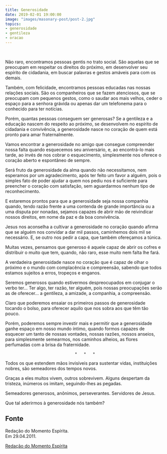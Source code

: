 ```yaml
---
title: Generosidade
date: 2019-02-01 19:00:00
image: "images/masonary-post/post-2.jpg"
topics: 
- generosidade
- gentileza
- oracao
---
```

 

Não raro, encontramos pessoas gentis no trato social. São aquelas que se
preocupam em respeitar os direitos do próximo, em desenvolver seu espírito de
cidadania, em buscar palavras e gestos amáveis para com os demais.

Também, com felicidade, encontramos pessoas educadas nas nossas relações
sociais. São os companheiros que se fazem atenciosos, que se preocupam com
pequenos gestos, como o saudar aos mais velhos, ceder o espaço para a senhora
grávida ou apenas dar um telefonema para o conhecido para ter notícias.

Porém, quantas pessoas conseguem ser generosas? Se a gentileza e a educação
nascem do respeito ao próximo, se desenvolvem no espírito de cidadania e
convivência, a generosidade nasce no coração de quem está pronto para amar
fraternalmente.

Vamos encontrar a generosidade no amigo que consegue compreender nossa falta
quando esquecemos seu aniversário, e, ao encontrá-lo mais tarde, ao invés de
nos cobrar o esquecimento, simplesmente nos oferece o coração aberto e
espontâneo de sempre.

Será fruto da generosidade da alma quando não necessitamos, nem esperamos por
um agradecimento, após ter feito um favor a alguém, pois o simples fato de
poder ajudar a quem nos pediu nos é suficiente para preencher o coração com
satisfação, sem aguardarmos nenhum tipo de reconhecimento.

E estaremos prontos para que a generosidade seja nossa companhia quando, tendo
razão frente a uma contenda de grande importância ou a uma disputa por nonadas,
sejamos capazes de abrir mão de reivindicar nossos direitos, em nome da paz e
da boa convivência.

Jesus nos aconselha a cultivar a generosidade no coração quando afirma que se
alguém nos convidar a dar mil passos, caminhemos dois mil se necessário. E, se
outro nos pedir a capa, que também ofereçamos a túnica.

Muitas vezes, pensamos que generoso é aquele capaz de abrir os cofres e
distribuir o muito que tem, quando, não raro, esse muito nem falta lhe fará.

A verdadeira generosidade nasce no coração que é capaz de olhar o próximo e o
mundo com complacência e compreensão, sabendo que todos estamos sujeitos a
erros, tropeços e enganos.

Seremos generosos quando estivermos despreocupados em conjugar o verbo ter...
Ter algo, ter razão, ter alguém, pois nossas preocupações serão as de
oferecer... a gentileza, a amizade, a companhia, a compreensão.

Claro que poderemos ensaiar os primeiros passos de generosidade tocando o
bolso, para oferecer aquilo que nos sobra aos que têm tão pouco.

Porém, poderemos sempre investir mais e permitir que a generosidade ganhe
espaço em nosso mundo íntimo, quando formos capazes de esquecer um tanto de
nossas vontades, nossas razões, nossos anseios, para simplesmente semearmos,
nos caminhos alheios, as flores perfumadas com a brisa da fraternidade.

                                   *   *   *

Todos os que estendem mãos invisíveis para sustentar vidas, instituições
nobres, são semeadores dos tempos novos.

Graças a eles muitos vivem, outros sobrevivem. Alguns despertam da tristeza,
inúmeros os imitam, seguindo-lhes as pegadas.

Semeadores generosos, anônimos, perseverantes. Servidores de Jesus.

Que tal aderirmos à generosidade nós também? 

## Fonte
Redação do Momento Espírita.  
Em 29.04.2011.

[Redação do Momento Espírita](http://momento.com.br/pt/ler_texto.php?id=2982)
